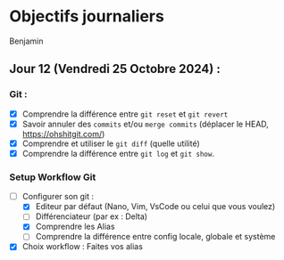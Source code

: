 # Objectifs journaliers

Benjamin

## Jour 12 (Vendredi 25 Octobre 2024) :

### Git :

- [X] Comprendre la différence entre `git reset` et `git revert`
- [X] Savoir annuler des `commits` et/ou `merge commits` (déplacer le HEAD, https://ohshitgit.com/)
- [X] Comprendre et utiliser le `git diff` (quelle utilité)
- [X] Comprendre la différence entre `git log` et `git show`.

### Setup Workflow Git

- [ ] Configurer son git :
  - [X] Editeur par défaut (Nano, Vim, VsCode ou celui que vous voulez)
  - [ ] Différenciateur (par ex : Delta)
  - [X] Comprendre les Alias
  - [ ] Comprendre la différence entre config locale, globale et système
- [X] Choix workflow : Faites vos alias
